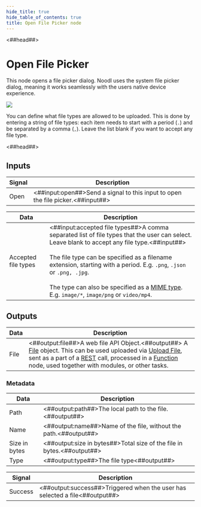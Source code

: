 ```yaml
---
hide_title: true
hide_table_of_contents: true
title: Open File Picker node
---
```


<##head##>

# Open File Picker

This node opens a file picker dialog. Noodl uses the system file picker dialog, meaning it works seamlessly with the users native device experience.

<div className="ndl-image-with-background l">

![](/nodes/utilities/open-file-picker/open-file-picker.png)

</div>

You can define what file types are allowed to be uploaded. This is done by entering a <span className="ndl-data">string</span> of file types: each item needs to start with a period (`.`) and be separated by a comma (`,`). Leave the list blank if you want to accept any file type.

<##head##>

## Inputs

| Signal                                   | Description                                                                     |
| ---------------------------------------- | ------------------------------------------------------------------------------- |
| <span className="ndl-signal">Open</span> | <##input:open##>Send a signal to this input to open the file picker.<##input##> |

| Data                                                  | Description                                                                                                                                                                                                                                                                                                                                                                                                                                                                  |
| ----------------------------------------------------- | ---------------------------------------------------------------------------------------------------------------------------------------------------------------------------------------------------------------------------------------------------------------------------------------------------------------------------------------------------------------------------------------------------------------------------------------------------------------------------- |
| <span className="ndl-data">Accepted file types</span> | <##input:accepted file types##>A comma separated list of file types that the user can select. Leave blank to accept any file type.<##input##><br/><br/>The file type can be specified as a filename extension, starting with a period. E.g. `.png`, `.json` or `.png, .jpg`.<br/><br/>The type can also be specified as a [MIME type](https://developer.mozilla.org/en-US/docs/Web/HTTP/Basics_of_HTTP/MIME_types/Common_types). E.g. `image/*`, `image/png` or `video/mp4`. |

## Outputs

| Data                                   | Description                                                                                                                                                                                                                                                                                                                                                             |
| -------------------------------------- | ----------------------------------------------------------------------------------------------------------------------------------------------------------------------------------------------------------------------------------------------------------------------------------------------------------------------------------------------------------------------- |
| <span className="ndl-data">File</span> | <##output:file##>A web file API Object.<##output##> A [File](https://developer.mozilla.org/en-US/docs/Web/API/File) object. This can be used uploaded via [Upload File](/nodes/data/cloud-data/upload-file), sent as a part of a [REST](/nodes/data/rest) call, processed in a [Function](/nodes/javascript/function) node, used together with modules, or other tasks. |

### Metadata

| Data                                            | Description                                                            |
| ----------------------------------------------- | ---------------------------------------------------------------------- |
| <span className="ndl-data">Path</span>          | <##output:path##>The local path to the file.<##output##>               |
| <span className="ndl-data">Name</span>          | <##output:name##>Name of the file, without the path.<##output##>       |
| <span className="ndl-data">Size in bytes</span> | <##output:size in bytes##>Total size of the file in bytes.<##output##> |
| <span className="ndl-data">Type</span>          | <##output:type##>The file type<##output##>                             |

| Signal                                      | Description                                                                 |
| ------------------------------------------- | --------------------------------------------------------------------------- |
| <span className="ndl-signal">Success</span> | <##output:success##>Triggered when the user has selected a file<##output##> |
